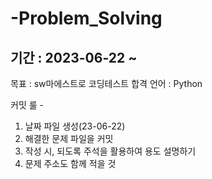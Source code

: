 # -Problem_Solving

## 기간 : 2023-06-22 ~ 

목표 : sw마에스트로 코딩테스트 합격
언어 : Python

커밋 룰 -
1. 날짜 파일 생성(23-06-22)
2. 해결한 문제 파일을 커밋
3. 작성 시, 되도록 주석을 활용하여 용도 설명하기
4. 문제 주소도 함께 적을 것
